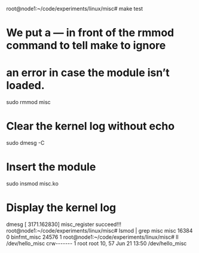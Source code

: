 root@node1:~/code/experiments/linux/misc# make test
# We put a — in front of the rmmod command to tell make to ignore
# an error in case the module isn’t loaded.
sudo rmmod misc
# Clear the kernel log without echo
sudo dmesg -C
# Insert the module
sudo insmod misc.ko
# Display the kernel log
dmesg
[ 3171.162830] misc_register succeed!!!
root@node1:~/code/experiments/linux/misc# lsmod | grep misc
misc                   16384  0
binfmt_misc            24576  1
root@node1:~/code/experiments/linux/misc# ll /dev/hello_misc
crw------- 1 root root 10, 57 Jun 21 13:50 /dev/hello_misc
